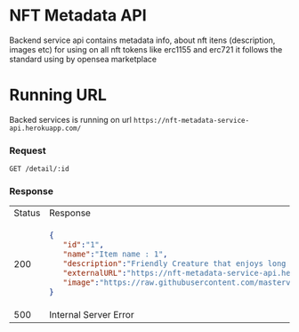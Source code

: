 # NFT Metadata API

Backend service api contains metadata info, about nft itens (description, images etc) for using on all nft tokens like erc1155 and erc721 it follows the standard using by opensea marketplace

# Running URL

Backed services is running on url ``` https://nft-metadata-service-api.herokuapp.com/ ``` 


### Request

`GET /detail/:id`

 ### Response

<table>
<tr>
<td> Status </td> <td> Response </td>
</tr>
<tr>
<td> 200 </td>
<td>
    
```json
{
   "id":"1",
   "name":"Item name : 1",
   "description":"Friendly Creature that enjoys long swims in the ocean. ID: 1",
   "externalURL":"https://nft-metadata-service-api.herokuapp.com/1",
   "image":"https://raw.githubusercontent.com/masterviana/nft-marketplace-metadata-api/main/static/images/1.jpg"
}
```

</td>
</tr>
<tr>
<td> 500 </td>
<td>
Internal Server Error    
</td>
</tr>
</table>


